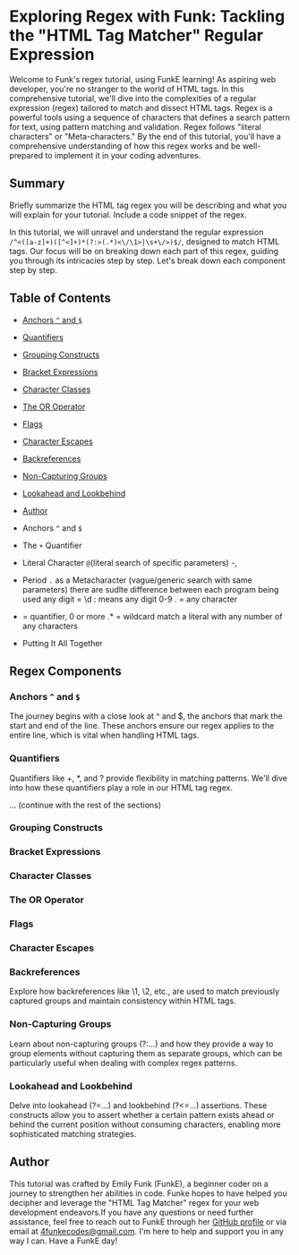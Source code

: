 # Exploring Regex with Funk: Tackling the "HTML Tag Matcher" Regular Expression

Welcome to Funk's regex tutorial, using FunkE learning! As aspiring web developer, you're no stranger to the world of HTML tags. In this comprehensive tutorial, we'll dive into the complexities of a regular expression (regex) tailored to match and dissect HTML tags. Regex is a powerful tools using a sequence of characters that defines a search pattern for text, using pattern matching and validation. Regex follows "literal characters" or "Meta-characters." By the end of this tutorial, you'll have a comprehensive understanding of how this regex works and be well-prepared to implement it in your coding adventures.

## Summary

Briefly summarize the HTML tag regex you will be describing and what you will explain for your tutorial. Include a code snippet of the regex.

In this tutorial, we will unravel and understand the regular expression `/^<([a-z]+)([^<]+)*(?:>(.*)<\/\1>|\s+\/>)$/`, designed to match HTML tags. Our focus will be on breaking down each part of this regex, guiding you through its intricacies step by step. Let's break down each component step by step.

## Table of Contents

- [Anchors `^` and `$`](#anchors)
- [Quantifiers](#quantifiers)
- [Grouping Constructs](#grouping-constructs)
- [Bracket Expressions](#bracket-expressions)
- [Character Classes](#character-classes)
- [The OR Operator](#the-or-operator)
- [Flags](#flags)
- [Character Escapes](#character-escapes)
- [Backreferences](#backreferences)
- [Non-Capturing Groups](#non-capturing-groups)
- [Lookahead and Lookbehind](#lookahead-and-lookbehind)
- [Author](#author)

- Anchors `^` and `$`
- The `+` Quantifier
- Literal Character `@`(literal search of specific parameters)
-, 
- Period `.` as a Metacharacter (vague/generic search with same parameters) there are sudlte difference between each program being used
any digit = \d : means any digit 0-9
. = any character
* = quantifier, 0 or more 
.* = wildcard match a literal with any number of any characters
- Putting It All Together

## Regex Components
### Anchors `^` and `$` <a name="anchors"></a>
The journey begins with a close look at ^ and $, the anchors that mark the start and end of the line. These anchors ensure our regex applies to the entire line, which is vital when handling HTML tags.

### Quantifiers <a name="quantifiers"></a>
Quantifiers like +, *, and ? provide flexibility in matching patterns. We'll dive into how these quantifiers play a role in our HTML tag regex.

... (continue with the rest of the sections)

### Grouping Constructs

### Bracket Expressions

### Character Classes

### The OR Operator

### Flags

### Character Escapes

### Backreferences
Explore how backreferences like \1, \2, etc., are used to match previously captured groups and maintain consistency within HTML tags.

### Non-Capturing Groups
Learn about non-capturing groups (?:...) and how they provide a way to group elements without capturing them as separate groups, which can be particularly useful when dealing with complex regex patterns.

### Lookahead and Lookbehind
Delve into lookahead (?=...) and lookbehind (?<=...) assertions. These constructs allow you to assert whether a certain pattern exists ahead or behind the current position without consuming characters, enabling more sophisticated matching strategies.

## Author
This tutorial was crafted by Emily Funk (FunkE), a beginner coder on a journey to strengthen her abilities in code. Funke hopes to have helped you decipher and leverage the "HTML Tag Matcher" regex for your web development endeavors.If you have any questions or need further assistance, feel free to reach out to FunkE through her [GitHub profile](https://github.com/4FunkE) or via email at 4funkecodes@gmail.com. I'm here to help and support you in any way I can. Have a FunkE day!